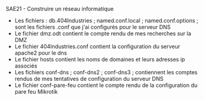 SAE21 - Construire un réseau informatique

- Les fichiers : db.404Industries ; named.conf.local ; named.conf.options ; sont les fichiers .conf que j'ai configurés pour le serveur DNS
- Le fichier dmz.odt contient le compte rendu de mes recherches sur la DMZ
- Le fichier 404Industries.conf contient la configuration du serveur apache2 pour le dns
- Le fichier hosts contient les noms de domaines et leurs adresses ip associés
- Les fichiers conf-dns ; conf-dns2 ; conf-dns3 ; contiennent les comptes rendus de mes tentatives de configuration du serveur DNS
- Le fichier conf-pare-feu contient le compte rendu de la configuration du pare feu Mikrotik
